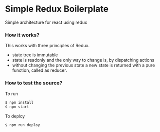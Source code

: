 # Simple Redux Boilerplate
Simple architecture for react using redux

### How it works?
This works with three principles of Redux.
- state tree is immutable
- state is readonly and the only way to change is, by dispatching actions
- without changing the previous state a new state is returned with a pure function, called as reducer.

### How to test the source?

To run

```sh
$ npm install
$ npm start
```

To deploy

```sh
$ npm run deploy
```
